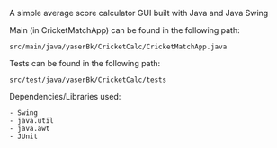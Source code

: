 A simple average score calculator GUI built with Java and Java Swing


Main (in CricketMatchApp) can be found in the following path:

	src/main/java/yaserBk/CricketCalc/CricketMatchApp.java

Tests can be found in the following path: 

	src/test/java/yaserBk/CricketCalc/tests


Dependencies/Libraries used:

	- Swing
	- java.util
	- java.awt
	- JUnit
